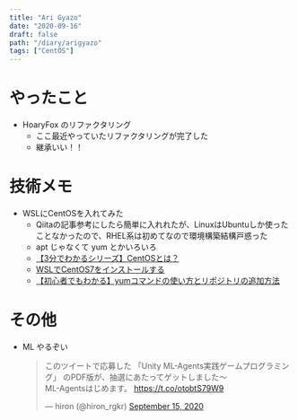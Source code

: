 ```yaml
---
title: "Ari Gyazo"
date: "2020-09-16"
draft: false
path: "/diary/arigyazo"
tags: ["CentOS"]
---
```


# やったこと

+ HoaryFox のリファクタリング
  + ここ最近やっていたリファクタリングが完了した
  + 継承いい！！

# 技術メモ

+ WSLにCentOSを入れてみた
  + Qiitaの記事参考にしたら簡単に入れれたが、LinuxはUbuntuしか使ったことなかったので、RHEL系は初めてなので環境構築結構戸惑った
  + apt じゃなくて yum とかいろいろ
  + [【3分でわかるシリーズ】CentOSとは？](https://eng-entrance.com/what-is-centos)
  + [WSLでCentOS7をインストールする](https://qiita.com/ShikiSouma/items/8a47082e0067e102c5c4)
  + [【初心者でもわかる】yumコマンドの使い方とリポジトリの追加方法](https://eng-entrance.com/linux-package-yum)
    
# その他

+ ML やるぞい
  <blockquote class="twitter-tweet"><p lang="ja" dir="ltr">このツイートで応募した 「Unity ML-Agents実践ゲームプログラミング」 のPDF版が、抽選にあたってゲットしました～<br>ML-Agentsはじめます。 <a href="https://t.co/otobtS79W9">https://t.co/otobtS79W9</a></p>&mdash; hiron (@hiron_rgkr) <a href="https://twitter.com/hiron_rgkr/status/1305804472816263169?ref_src=twsrc%5Etfw">September 15, 2020</a></blockquote> <script async src="https://platform.twitter.com/widgets.js" charset="utf-8"></script>
 